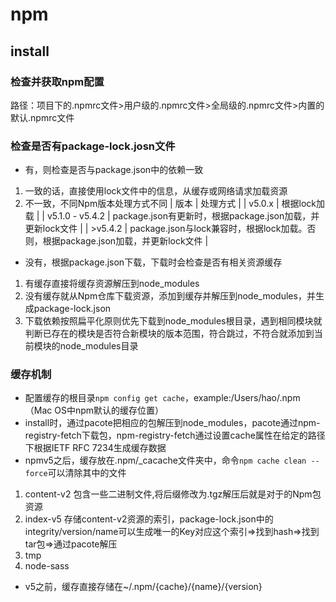 # npm
## install
### 检查并获取npm配置
路径：项目下的.npmrc文件>用户级的.npmrc文件>全局级的.npmrc文件>内置的默认.npmrc文件
### 检查是否有package-lock.josn文件
- 有，则检查是否与package.json中的依赖一致
1. 一致的话，直接使用lock文件中的信息，从缓存或网络请求加载资源
2. 不一致，不同Npm版本处理方式不同
| 版本 | 处理方式 |
| v5.0.x | 根据lock加载 |
| v5.1.0 - v5.4.2 | package.json有更新时，根据package.json加载，并更新lock文件 |
| >v5.4.2 | package.json与lock兼容时，根据lock加载。否则，根据package.json加载，并更新lock文件 |
- 没有，根据package.json下载，下载时会检查是否有相关资源缓存
1. 有缓存直接将缓存资源解压到node_modules
2. 没有缓存就从Npm仓库下载资源，添加到缓存并解压到node_modules，并生成package-lock.json
3. 下载依赖按照扁平化原则优先下载到node_modules根目录，遇到相同模块就判断已存在的模块是否符合新模块的版本范围，符合跳过，不符合就添加到当前模块的node_modules目录
### 缓存机制
- 配置缓存的根目录`npm config get cache`，example:/Users/hao/.npm（Mac OS中npm默认的缓存位置）
- install时，通过pacote把相应的包解压到node_modules，pacote通过npm-registry-fetch下载包，npm-registry-fetch通过设置cache属性在给定的路径下根据IETF RFC 7234生成缓存数据
- npmv5之后，缓存放在.npm/_cacache文件夹中，命令`npm cache clean --force`可以清除其中的文件
1. content-v2 包含一些二进制文件,将后缀修改为.tgz解压后就是对于的Npm包资源
2. index-v5 存储content-v2资源的索引，package-lock.json中的integrity/version/name可以生成唯一的Key对应这个索引=>找到hash=>找到tar包=>通过pacote解压
3. tmp
4. node-sass
- v5之前，缓存直接存储在~/.npm/{cache}/{name}/{version}